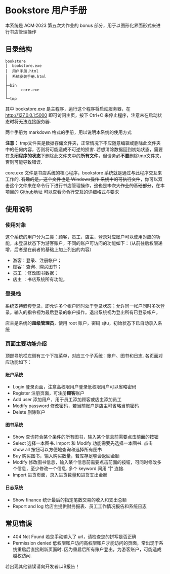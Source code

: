 # Bookstore 用户手册

本系统是 ACM·2023 第五次大作业的 bonus 部分，用于以图形化界面形式来进行书店管理操作

## 目录结构

```
bookstore
│  bookstore.exe
│  用户手册.html
│  系统安装手册.html
│
├─bin
│      core.exe
│
└─tmp
```

其中 bookstore.exe 是主程序，运行这个程序将启动服务器，在 http://127.0.0.1:5000 即可访问主页，按下 Ctrl+C 来停止程序，注意未在启动状态时将无法连接服务器.

两个手册为 markdown 格式的手册，用以说明本系统的使用方式

**注意：** tmp文件夹是数据存储文件夹，正常情况下不应随意编辑或删除此文件夹中的任何内容，否则将可能造成不可逆的损害.
若想清除数据回到初始状态，需要在**关闭程序的状态**下删除此文件夹中的**所有文件**，但请务必**不要**删除tmp文件夹，否则可能导致错误.

core.exe 文件是书店系统的核心程序，bookstore 系统就是通过与此程序交互来工作的. ~~有趣的是，这个文件也是 Windows操作
系统中的可执行文件~~，你可以双击这个文件来在命令行下进行书店管理操作，~~这也是本次大作业的基础部分~~，在本项目的 [Github地址](https://github.com/CrazyDave999/Bookstore-2023) 可以查看命令行交互的详细格式与要求

## 使用说明

### 使用对象

这个系统的用户分为三类：顾客，员工，店主，登录对应账户可以使用对应的功能，未登录状态下为游客账户，不同的账户可访问的功能如下：（从前往后权限递增，后者是在前者的基础上加上列出的内容）

- 游客：登录、注册帐户；
- 顾客：查询、购买图书；
- 员工 ：修改图书数据；
- 店主 ：书店系统所有功能。

### 登录栈
系统支持嵌套登录，即允许多个帐户同时处于登录状态；允许同一帐户同时多次登录。输入的指令视为最后登录的帐户操作。退出系统视为登出所有已登录帐户。

店主是系统的**超级管理员**，使用 root 账户，密码 sjtu，初始状态下已自动录入系统

### 页面主要功能介绍

顶部导航栏左侧有三个下拉菜单，对应三个子系统：账户、图书和日志. 各页面对应功能如下：

#### 账户系统

- Login 登录页面，注意高权限用户登录低权限用户可以省略密码
- Register 注册页面，可注册**顾客**账户
- Add user 添加用户，用于员工添加顾客或店主添加员工
- Modify password 修改密码，若当前账户是店主可省略当前密码
- Delete 删除账户

#### 图书系统

- Show 查询符合某个条件的所有图书，输入某个信息前需要点击前面的按钮
- Select 选择一本图书. Import 和 Modify 功能需要先选择一本图书. 点击 show all 按钮可以方便地查询和选择所有图书
- Buy 购买图书，输入购买数量，若库存足够会返回金额
- Modify 修改图书信息，输入某个信息前需要点击前面的按钮，可同时修改多个信息，至少修改一个信息. 多个 keyword 间用 “|” 连接.
- Import 进货页面，录入进货数量和进货支出金额

#### 日志系统

- Show finance 统计最后的指定笔数交易的收入和支出总额
- Report and log 给店主提供财务报表、员工工作情况报告和系统日志

## 常见错误

- 404 Not Found 若您手动输入了 url，请检查您的拼写是否正确
- Permission denied 低权限账户访问高权限账户才能访问的页面，常出现于系统重启后直接刷新页面时. 因为重启后所有账户登出，为游客账户，可能造成越权访问.

若出现其他错误请向开发者LJB报告！

